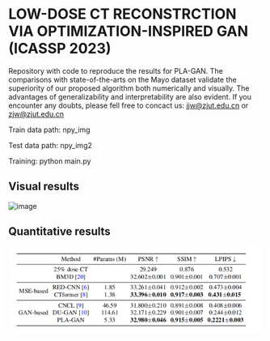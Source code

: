 # LOW-DOSE CT RECONSTRCTION VIA OPTIMIZATION-INSPIRED GAN (ICASSP 2023)
Repository with code to reproduce the results for PLA-GAN. The comparisons with state-of-the-arts on the Mayo dataset validate the superiority of our proposed algorithm both numerically and visually. The advantages of generalizability and interpretability are also evident. If you encounter any doubts, please fell free to concact us: jjw@zjut.edu.cn or zjw@zjut.edu.cn  

Train data path: npy_img

Test data path: npy_img2

Training: python main.py

## **Visual results**
![image](https://github.com/ZhengJianwei2/PLA-GAN/blob/main/image/comparsion2.png)  
## **Quantitative results**
<img src="https://github.com/ZhengJianwei2/PLA-GAN/blob/main/image/numerical.jpg" width="1000px">
